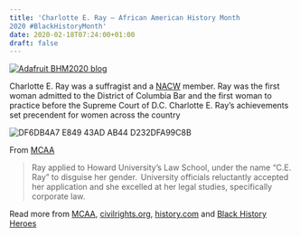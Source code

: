 ```yaml
---
title: 'Charlotte E. Ray – African American History Month
2020 #BlackHistoryMonth'
date: 2020-02-18T07:24:00+01:00
draft: false
---
```


[![Adafruit BHM2020 blog](https://cdn-blog.adafruit.com/uploads/2020/02/adafruit_BHM2020_blog-6.jpg "adafruit_BHM2020_blog.jpg")](https://blog.adafruit.com/category/black-history-month/)

Charlotte E. Ray was a suffragist and a [NACW](https://www.nacwc.com) member. Ray was the first woman admitted to the District of Columbia Bar and the first woman to practice before the Supreme Court of D.C. Charlotte E. Ray’s achievements set precendent for women across the country

![DF6DB4A7 E849 43AD AB44 D232DFA99C8B](https://cdn-blog.adafruit.com/uploads/2020/02/DF6DB4A7-E849-43AD-AB44-D232DFA99C8B.jpeg "DF6DB4A7-E849-43AD-AB44-D232DFA99C8B.jpeg")

From [MCAA](https://www.mcca.com/awards/charlotte-e-ray-award/)

> Ray applied to Howard University’s Law School, under the name “C.E. Ray” to disguise her gender.  University officials reluctantly accepted her application and she excelled at her legal studies, specifically corporate law.

Read more from [MCAA](https://www.mcca.com/awards/charlotte-e-ray-award/), [civilrights.org](https://civilrights.org/2009/02/27/today-in-civil-rights-history-charlotte-e-ray-first-female-african-american-lawyer/), [history.com](https://civilrights.org/2009/02/27/today-in-civil-rights-history-charlotte-e-ray-first-female-african-american-lawyer/) and [Black History Heroes](http://www.blackhistoryheroes.com/2020/02/charlottes-e-ray-first-african-american.html)